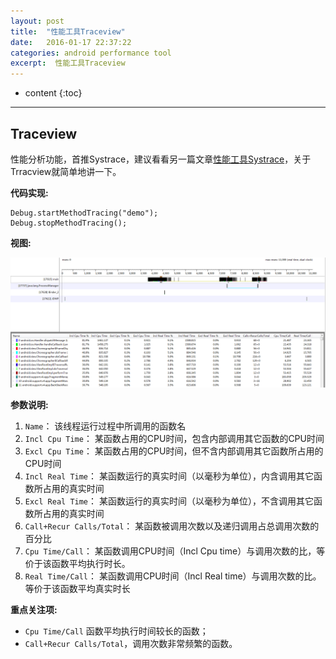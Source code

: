 ```yaml
---
layout: post
title:  "性能工具Traceview"
date:   2016-01-17 22:37:22
categories: android performance tool
excerpt:  性能工具Traceview
---
```


* content
{:toc}


---

## Traceview

性能分析功能，首推Systrace，建议看看另一篇文章[性能工具Systrace](http://gityuan.com/2016/01/17/systrace/)，关于Trracview就简单地讲一下。


**代码实现:**

	Debug.startMethodTracing("demo");
	Debug.stopMethodTracing();


**视图:**

![traceview](/images/android-tools/traceview.png)

**参数说明:**

1. `Name`：
该线程运行过程中所调用的函数名
2. `Incl Cpu Time`：
某函数占用的CPU时间，包含内部调用其它函数的CPU时间
3. `Excl Cpu Time`：
某函数占用的CPU时间，但不含内部调用其它函数所占用的CPU时间
4. `Incl Real Time`：
某函数运行的真实时间（以毫秒为单位），内含调用其它函数所占用的真实时间
5. `Excl Real Time`：
某函数运行的真实时间（以毫秒为单位），不含调用其它函数所占用的真实时间
6. `Call+Recur Calls/Total`：
某函数被调用次数以及递归调用占总调用次数的百分比
7. `Cpu Time/Call`：
某函数调用CPU时间（Incl Cpu time）与调用次数的比，等价于该函数平均执行时长。
8. `Real Time/Call`：
某函数调用CPU时间（Incl Real time）与调用次数的比。等价于该函数平均真实时长


**重点关注项:**

- `Cpu Time/Call` 函数平均执行时间较长的函数；
- `Call+Recur Calls/Total`，调用次数非常频繁的函数。


